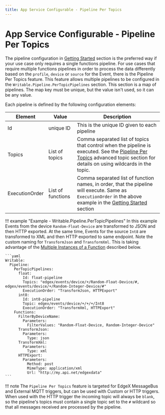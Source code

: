 ```yaml
---
title: App Service Configurable - Pipeline Per Topics
---
```


# App Service Configurable - Pipeline Per Topics

The pipeline configuration in [Getting Started](../../../GettingStarted.md) section is the preferred way if your use case only 
requires a single functions pipeline. For use cases that require multiple functions pipelines in order to process the data 
differently based on the `profile`, `device` or `source` for the Event, there is the Pipeline Per Topics feature. 
This feature allows multiple pipelines to be configured in the `Writable.Pipeline.PerTopicPipelines` section. 
This section is a map of pipelines. The map key must be unique, but the value isn't used, so it can be any value. 

Each pipeline is defined by the following configuration elements:

| Element        | Value             | Description                                                                                                                                                                                                                |
|----------------|-------------------|----------------------------------------------------------------------------------------------------------------------------------------------------------------------------------------------------------------------------|
| Id             | unique ID         | This is the unique ID given to each pipeline                                                                                                                                                                               |
| Topics         | List of topics    | Comma separated list of topics that control when the pipeline is executed. See the [Pipeline Per Topics](../../../sdk/api/BuiltInPipelineFunctions.md) advanced topic section for details on using wildcards in the topic. |
| ExecutionOrder | List of functions | Comma separated list of function names, in order, that the pipeline will execute. Same as `ExecutionOrder` in the above example in the  [Getting Started](../GettingStarted.md) section                                    |

!!! example "Example - Writable.Pipeline.PerTopicPipelines"
    In this example Events from the device  `Random-Float-Device` are transformed to JSON and then HTTP exported. At the same time, Events for the source `Int8`  are transformed to XML and then HTTP exported to same endpoint. Note the custom naming for `TransformJson` and `TransformXml`. This is taking advantage of the [Multiple Instances of a Function](AvailablePipelineFunctions.md#multiple-instances-of-a-function) described below.

    ```yaml
    Writable:
      Pipeline:
        PerTopicPipelines:
          float:
            Id: float-pipeline
            Topics: "edgex/events/device/+/Random-Float-Device/#, edgex/events/device/+/Random-Integer-Device/#"
            ExecutionOrder: "TransformJson, HTTPExport"
          int8:
            Id: int8-pipeline
            Topic: edgex/events/device/+/+/+/Int8
            ExecutionOrder: "TransformXml, HTTPExport"
        Functions:
          FilterByDeviceName:
            Parameters:
              FilterValues: "Random-Float-Device, Random-Integer-Device"
          TransformJson:
            Parameters:
              Type: json
          TransformXml:
            Parameters:
              Type: xml
          HTTPExport:
            Parameters:
              Method: post
              MimeType: application/xml
              Url: "http://my.api.net/edgexdata"
    ```

!!! note
    The `Pipeline Per Topics` feature is targeted for EdgeX MessageBus and External MQTT triggers, but can be used with Custom or HTTP triggers. When used with the HTTP trigger the incoming topic will always be `blank`, so the pipeline's topics must contain a single topic set to the `#` wildcard so that all messages received are processed by the pipeline.
